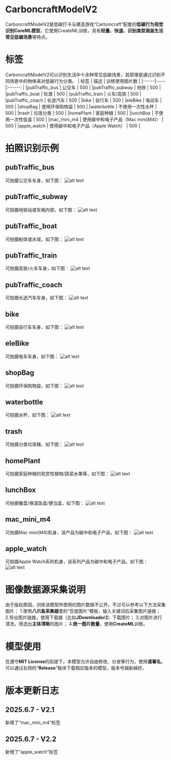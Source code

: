 # CarboncraftModelV2
CarboncraftModelV2是低碳打卡与建造游戏“Carboncraft”配套的**低碳行为视觉识别CoreML模型**，它使用CreateML训练，具有**轻量、快速、识别类型涵盖生活常见低碳场景**等特点。

# 标签
CarboncraftModelV2可以识别生活中十余种常见低碳场景，其原理是通过识别不同场景中的物体来对低碳行为分类。
| 标签 | 描述 | 训练使用图片数     |
|:-----|:----|:------:   |
|pubTraffic_bus | 公交车   | 500   |
|pubTraffic_subway | 地铁   | 500   |
|pubTraffic_boat | 轮渡   | 500   |
|pubTraffic_train | 火车/高铁   | 500   |
|pubTraffic_coach | 长途汽车   | 500   |
|bike | 自行车   | 500   |
|eleBike | 电动车   | 500   |
|shopBag | 使用环保购物袋   | 500   |
|waterbottle | 不使用一次性水杯   | 500   |
|trash | 垃圾分类   | 500   |
|homePlant | 家庭种植   | 500   |
|lunchBox | 不使用一次性饭盒   | 500   |
|mac_mini_m4 | 使用碳中和电子产品（Mac mini(M4)）   | 500   |
|apple_watch | 使用碳中和电子产品（Apple Watch）   | 500   |

# 拍照识别示例
## pubTraffic_bus
可拍摄公交车车身，如下图：
![alt text](images/pubTraffic_bus.jpeg)

## pubTraffic_subway
可拍摄地铁站或车厢内部，如下图：
![alt text](images/pubTraffic_subway.jpeg)

## pubTraffic_boat
可拍摄船体或水域，如下图：
![alt text](images/pubTraffic_boat.jpg)

## pubTraffic_train
可拍摄高铁/火车车身，如下图：
![alt text](images/pubTraffic_train.jpg)

## pubTraffic_coach
可拍摄长途汽车车身，如下图：
![alt text](images/pubTraffic_coach.jpg)

## bike
可拍摄自行车车身，如下图：
![alt text](images/bike.jpg)

## eleBike
可拍摄电车车身，如下图：
![alt text](images/eleBike.jpg)

## shopBag
可拍摄环保购物袋，如下图：
![alt text](images/shopBag.jpg)

## waterbottle
可拍摄水杯，如下图：
![alt text](images/waterbottle.jpg)

## trash
可拍摄分类垃圾桶，如下图：
![alt text](images/trash.jpg)

## homePlant
可拍摄家庭种植的观赏性植物/蔬菜水果等，如下图：
![alt text](images/homePlant.jpg)

## lunchBox
可拍摄餐盘/保温饭盒/便当盒，如下图：
![alt text](images/lunchBox.jpg)

## mac_mini_m4
可拍摄Mac mini(M4)机身，该产品为碳中和电子产品，如下图：
![alt text](images/mac_mini_m4.jpg)

## apple_watch
可拍摄Apple Watch系列机身，该系列产品为碳中和电子产品，如下图：
![alt text](images/apple_watch.jpg)

# 图像数据源采集说明
由于版权原因，训练该模型所使用的图片数据不公开。不过可以参考以下方法采集图片：
1.使用**八爪鱼采集器**里的“百度图片”模板，输入关键词后采集图片链接；
2.导出图片链接，使用下载器（比如**JDownloader2**）下载图片；
3.对图片进行清洗，筛选出**主体清晰**的图片；
4.**统一图片数量**，使用**CreateML**训练。

# 模型使用
在遵守**MIT License**的前提下，本模型允许自由修改、分发等行为，使用**请署名**。可以通过右侧的“**Release**”板块下载相应版本的模型，版本号越新越好。

# 版本更新日志
## 2025.6.7 - V2.1
新增了“mac_mini_m4”标签
## 2025.6.7 - V2.2
新增了“apple_watch”标签